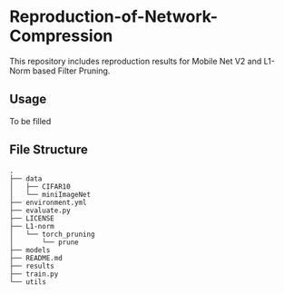 # Reproduction-of-Network-Compression
This repository includes reproduction results for Mobile Net V2 and L1-Norm based Filter Pruning.
## Usage
To be filled
## File Structure
```
.
├── data
│   ├── CIFAR10
│   └── miniImageNet
├── environment.yml
├── evaluate.py
├── LICENSE
├── L1-norm
│   └── torch_pruning
│       └── prune
├── models
├── README.md
├── results
├── train.py
└── utils
```